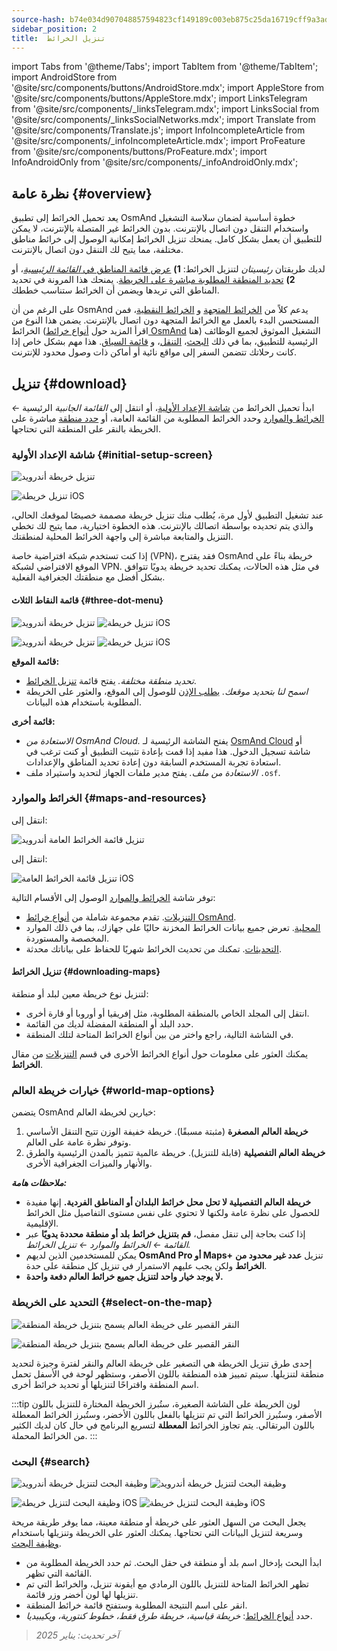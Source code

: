 ```yaml
---
source-hash: b74e034d907048857594823cf149189c003eb875c25da16719cff9a3addc6202
sidebar_position: 2
title:  تنزيل الخرائط
---
```

import Tabs from '@theme/Tabs';
import TabItem from '@theme/TabItem';
import AndroidStore from '@site/src/components/buttons/AndroidStore.mdx';
import AppleStore from '@site/src/components/buttons/AppleStore.mdx';
import LinksTelegram from '@site/src/components/_linksTelegram.mdx';
import LinksSocial from '@site/src/components/_linksSocialNetworks.mdx';
import Translate from '@site/src/components/Translate.js';
import InfoIncompleteArticle from '@site/src/components/_infoIncompleteArticle.mdx';
import ProFeature from '@site/src/components/buttons/ProFeature.mdx';
import InfoAndroidOnly from '@site/src/components/_infoAndroidOnly.mdx';




## نظرة عامة {#overview}

يعد تحميل الخرائط إلى تطبيق OsmAnd خطوة أساسية لضمان سلاسة التشغيل واستخدام التنقل دون اتصال بالإنترنت. بدون الخرائط غير المتصلة بالإنترنت، لا يمكن للتطبيق أن يعمل بشكل كامل. يمنحك تنزيل الخرائط إمكانية الوصول إلى خرائط مناطق مختلفة، مما يتيح لك التنقل دون اتصال بالإنترنت.

لديك طريقتان *رئيسيتان* لتنزيل الخرائط: **1)** [عرض قائمة المناطق في *القائمة الرئيسية*](#maps-and-resources)، أو **2)** [تحديد المنطقة المطلوبة مباشرة على الخريطة](#select-on-the-map). يمنحك هذا المرونة في تحديد المناطق التي تريدها ويضمن أن الخرائط ستناسب خططك.

على الرغم من أن OsmAnd يدعم كلاً من [الخرائط المتجهة](../map/vector-maps.md) و [الخرائط النقطية](../map/raster-maps.md)، فمن المستحسن البدء بالعمل مع الخرائط المتجهة دون اتصال بالإنترنت. يضمن هذا النوع من الخرائط (اقرأ المزيد حول [أنواع خرائط OsmAnd](../personal/maps-resources.md#map-types) هنا) التشغيل الموثوق لجميع الوظائف الرئيسية للتطبيق، بما في ذلك [البحث](../search/index.md)، [التنقل](../navigation/index.md)، و [قائمة السياق](../map/map-context-menu.md). هذا مهم بشكل خاص إذا كانت رحلاتك تتضمن السفر إلى مواقع نائية أو أماكن ذات وصول محدود للإنترنت.


## تنزيل {#download}

ابدأ تحميل الخرائط من [شاشة الإعداد الأولية](#initial-setup-screen)، أو انتقل إلى *القائمة الجانبية* الرئيسية *←* [الخرائط والموارد](#maps-and-resources) وحدد الخرائط المطلوبة من القائمة العامة، أو [حدد منطقة](#select-on-the-map) مباشرة على الخريطة بالنقر على المنطقة التي تحتاجها.


### شاشة الإعداد الأولية {#initial-setup-screen}

<Tabs groupId="operating-systems" queryString="operating-systems">

<TabItem value="android" label="أندرويد">

![تنزيل خريطة أندرويد](@site/static/img/steps/start_screen_first_screen_andr.png)

</TabItem>

<TabItem value="ios" label="iOS">

![تنزيل خريطة iOS](@site/static/img/steps/start_screen_first_screen_ios.png)

</TabItem>

</Tabs>

عند تشغيل التطبيق لأول مرة، يُطلب منك تنزيل خريطة مصممة خصيصًا لموقعك الحالي، والذي يتم تحديده بواسطة اتصالك بالإنترنت. هذه الخطوة اختيارية، مما يتيح لك تخطي التنزيل والمتابعة مباشرة إلى واجهة الخرائط المحلية لمنطقتك.

إذا كنت تستخدم شبكة افتراضية خاصة (VPN)، فقد يقترح OsmAnd خريطة بناءً على الموقع الافتراضي لشبكة VPN. في مثل هذه الحالات، يمكنك تحديد خريطة يدويًا تتوافق بشكل أفضل مع منطقتك الجغرافية الفعلية.


#### قائمة النقاط الثلاث {#three-dot-menu}

<Tabs groupId="operating-systems" queryString="operating-systems">

<TabItem value="android" label="أندرويد">

![تنزيل خريطة أندرويد](@site/static/img/steps/start_screen_first_screen_location_andr.png) ![تنزيل خريطة iOS](@site/static/img/steps/start_screen_first_screen_other_andr.png)

</TabItem>

<TabItem value="ios" label="iOS">

![تنزيل خريطة أندرويد](@site/static/img/steps/start_screen_first_screen_location_ios.png) ![تنزيل خريطة iOS](@site/static/img/steps/start_screen_first_screen_other_ios.png)

</TabItem>

</Tabs>

**قائمة الموقع:**

- *تحديد منطقة مختلفة.* يفتح قائمة [تنزيل الخرائط](#maps-and-resources).
- *اسمح لنا بتحديد موقعك.* [يطلب الإذن](../start-with/first-steps.md#permission-to-access-the-location) للوصول إلى الموقع، والعثور على الخريطة المطلوبة باستخدام هذه البيانات.

**قائمة أخرى:**

- *الاستعادة من OsmAnd Cloud.* يفتح الشاشة الرئيسية لـ [OsmAnd Cloud](../personal/osmand-cloud.md) أو شاشة تسجيل الدخول. هذا مفيد إذا قمت بإعادة تثبيت التطبيق أو كنت ترغب في استعادة تجربة المستخدم السابقة دون إعادة تحديد المناطق والإعدادات.
- *الاستعادة من ملف.* يفتح مدير ملفات الجهاز لتحديد واستيراد ملف `.osf`.


### الخرائط والموارد {#maps-and-resources}

<Tabs groupId="operating-systems" queryString="operating-systems">

<TabItem value="android" label="أندرويد">

انتقل إلى: *<Translate android="true" ids="shared_string_menu,maps_and_resources,downloads"/>*

![تنزيل قائمة الخرائط العامة أندرويد](@site/static/img/personal/maps/download_menu_andr.png)

</TabItem>

<TabItem value="ios" label="iOS">

انتقل إلى: *<Translate ios="true" ids="shared_string_menu,res_mapsres"/>*

![تنزيل قائمة الخرائط العامة iOS](@site/static/img/personal/maps/download_menu_ios.png)

</TabItem>

</Tabs>

توفر شاشة [الخرائط والموارد](../personal/maps-resources.md) الوصول إلى الأقسام التالية:

- [التنزيلات](../personal/maps-resources.md#downloads). تقدم مجموعة شاملة من [أنواع خرائط OsmAnd](../personal/maps-resources.md#map-types).
- [المحلية](../personal/maps-resources.md#local). تعرض جميع بيانات الخرائط المخزنة حاليًا على جهازك، بما في ذلك الموارد المخصصة والمستوردة.
- [التحديثات](../personal/maps-resources.md#updates). تمكنك من تحديث الخرائط شهريًا للحفاظ على بياناتك محدثة.

#### تنزيل الخرائط {#downloading-maps}

لتنزيل نوع خريطة معين لبلد أو منطقة:

- انتقل إلى المجلد الخاص بالمنطقة المطلوبة، مثل إفريقيا أو أوروبا أو قارة أخرى.
- حدد البلد أو المنطقة المفضلة لديك من القائمة.
- في الشاشة التالية، راجع واختر من بين أنواع الخرائط المتاحة لتلك المنطقة.

يمكنك العثور على معلومات حول أنواع الخرائط الأخرى في قسم [التنزيلات](../personal/maps-resources.md#downloads) من مقال **الخرائط**.

### خيارات خريطة العالم {#world-map-options}

يتضمن OsmAnd خيارين لخريطة العالم:

1. **خريطة العالم المصغرة** (مثبتة مسبقًا). خريطة خفيفة الوزن تتيح التنقل الأساسي وتوفر نظرة عامة على العالم.
2. **خريطة العالم التفصيلية** (قابلة للتنزيل). خريطة عالمية تتميز بالمدن الرئيسية والطرق والأنهار والميزات الجغرافية الأخرى.

***ملاحظات هامة:***

- **خريطة العالم التفصيلية لا تحل محل خرائط البلدان أو المناطق الفردية.** إنها مفيدة للحصول على نظرة عامة ولكنها لا تحتوي على نفس مستوى التفاصيل مثل الخرائط الإقليمية.
- إذا كنت بحاجة إلى تنقل مفصل، **قم بتنزيل خرائط بلد أو منطقة محددة يدويًا** عبر *القائمة ← الخرائط والموارد ← تنزيل الخرائط.*
- يمكن للمستخدمين الذين لديهم **OsmAnd Pro أو Maps+** تنزيل **عدد غير محدود من الخرائط** ولكن يجب عليهم الاستمرار في تنزيل كل منطقة على حدة.
- **لا يوجد خيار واحد لتنزيل جميع خرائط العالم دفعة واحدة.**


### التحديد على الخريطة {#select-on-the-map}

<Tabs groupId="operating-systems" queryString="operating-systems">

<TabItem value="android" label="أندرويد">

![النقر القصير على خريطة العالم يسمح بتنزيل خريطة المنطقة](@site/static/img/map/download_region_map_via_worldmap.png)

</TabItem>

<TabItem value="ios" label="iOS">

![النقر القصير على خريطة العالم يسمح بتنزيل خريطة المنطقة](@site/static/img/settings/download_region_map_via_worldmap_ios.png)

</TabItem>

</Tabs>

إحدى طرق تنزيل الخريطة هي التصغير على خريطة العالم والنقر لفترة وجيزة لتحديد منطقة لتنزيلها. سيتم تمييز هذه المنطقة باللون الأصفر، وستظهر لوحة في الأسفل تحمل اسم المنطقة واقتراحًا لتنزيلها أو تحديد خرائط أخرى.

:::tip لون الخريطة
على الشاشة الصغيرة، ستُبرز الخريطة المختارة للتنزيل باللون الأصفر، وستُبرز الخرائط التي تم تنزيلها بالفعل باللون الأخضر، وستُبرز الخرائط المعطلة باللون البرتقالي. يتم تجاوز الخرائط **المعطلة** لتسريع البرنامج في حال كان لديك الكثير من الخرائط المحملة.
:::

### البحث {#search}

<Tabs groupId="operating-systems" queryString="operating-systems">

<TabItem value="android" label="أندرويد">

![وظيفة البحث لتنزيل خريطة أندرويد](@site/static/img/settings/search_download_map_3_andr.png) ![وظيفة البحث لتنزيل خريطة أندرويد](@site/static/img/settings/search_download_map_4_andr.png)

</TabItem>

<TabItem value="ios" label="iOS">

![وظيفة البحث لتنزيل خريطة iOS](@site/static/img/settings/search_download_map_1_ios.png) ![وظيفة البحث لتنزيل خريطة iOS](@site/static/img/settings/search_download_map_2_ios.png)

</TabItem>

</Tabs>

يجعل البحث من السهل العثور على خريطة أو منطقة معينة، مما يوفر طريقة مريحة وسريعة لتنزيل البيانات التي تحتاجها. يمكنك العثور على الخريطة وتنزيلها باستخدام [وظيفة البحث](../search/index.md).

- ابدأ البحث بإدخال اسم بلد أو منطقة في حقل البحث. ثم حدد الخريطة المطلوبة من القائمة التي تظهر.
- تظهر الخرائط المتاحة للتنزيل باللون الرمادي مع أيقونة تنزيل، والخرائط التي تم تنزيلها لها لون أخضر وزر قائمة.
- انقر على اسم النتيجة المطلوبة وستفتح قائمة خرائط المنطقة.
- حدد [أنواع الخرائط](../personal/maps-resources.md#map-types): *خريطة قياسية، خريطة طرق فقط، خطوط كنتورية، ويكيبيديا*.

> *آخر تحديث: يناير 2025*